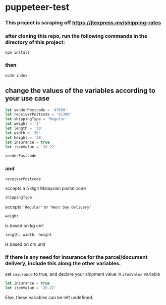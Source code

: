 # puppeteer-test
### This project is scraping off https://jtexpress.my/shipping-rates

### after cloning this repo, run the following commands in the directory of this project:
```shell
npm install
```
### then
```shell
node index
```

## change the values of the variables according to your use case
```javascript
let senderPostcode = '47600'
let receiverPostcode = '81300'
let shippingType = 'Regular'
let weight = '1'
let length = '30'
let width = '30'
let height = '30'
let insurance = true
let itemValue = '20.22'
```

```javascript
senderPostcode
```
### and
```javascript
receiverPostcode
```
accepts a 5 digit Malaysian postal code


```javascript
shippingType
```
accepts ```'Regular'``` or ```'Next Day Delivery'```


```javascript
weight
```
is based on kg unit


```javascript
length, width, height
```
is based on cm unit


### If there is any need for insurance for the parcel/document delivery, include this along the other variables.
set ```insurance``` to true, and declare your shipment value in ```itemValue``` variable
```javascript
let insurance = true
let itemValue = '20.22'
```
Else, these variables can be left undefined.

